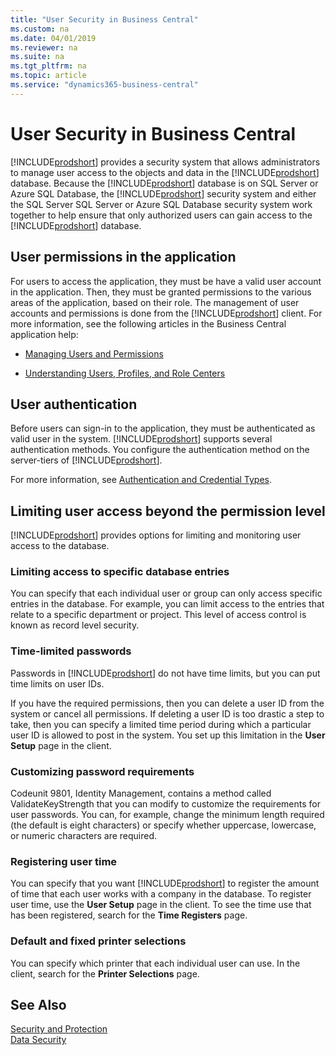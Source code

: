 ```yaml
---
title: "User Security in Business Central"
ms.custom: na
ms.date: 04/01/2019
ms.reviewer: na
ms.suite: na
ms.tgt_pltfrm: na
ms.topic: article
ms.service: "dynamics365-business-central"
---
```

# User Security in Business Central

[!INCLUDE[prodshort](../developer/includes/prodshort.md)] provides a security system that allows administrators to manage user access to the objects and data in the [!INCLUDE[prodshort](../developer/includes/prodshort.md)] database. Because the [!INCLUDE[prodshort](../developer/includes/prodshort.md)] database is on SQL Server or Azure SQL Database, the [!INCLUDE[prodshort](../developer/includes/prodshort.md)] security system and either the SQL Server SQL Server or Azure SQL Database security system work together to help ensure that only authorized users can gain access to the [!INCLUDE[prodshort](../developer/includes/prodshort.md)] database.  


## User permissions in the application

For users to access the application, they must be have a valid user account in the application. Then, they must be granted permissions to the various areas of the application, based on their role. The management of user accounts and permissions is done from the [!INCLUDE[prodshort](../developer/includes/prodshort.md)] client. For more information, see the following articles in the Business Central application help:

-   [Managing Users and Permissions](https://docs.microsoft.com/en-us/dynamics365/business-central/ui-how-users-permissions)  

-   [Understanding Users, Profiles, and Role Centers](https://docs.microsoft.com/en-us/dynamics365/business-central/admin-users-profiles-roles)

## User authentication
Before users can sign-in to the application, they must be authenticated as valid user in the system. [!INCLUDE[prodshort](../developer/includes/prodshort.md)] supports several authentication methods. You configure the authentication method on the server-tiers of [!INCLUDE[prodshort](../developer/includes/prodshort.md)].

For more information, see [Authentication and Credential Types](../administration/users-credential-types.md).

## Limiting user access beyond the permission level

[!INCLUDE[prodshort](../developer/includes/prodshort.md)] provides options for limiting and monitoring user access to the database. 
  
### Limiting access to specific database entries
  
 You can specify that each individual user or group can only access specific entries in the database. For example, you can limit access to the entries that relate to a specific department or project. This level of access control is known as record level security.  
  
### Time-limited passwords
  
Passwords in [!INCLUDE[prodshort](../developer/includes/prodshort.md)] do not have time limits, but you can put time limits on user IDs.  
  
 If you have the required permissions, then you can delete a user ID from the system or cancel all permissions. If deleting a user ID is too drastic a step to take, then you can specify a limited time period during which a particular user ID is allowed to post in the system. You set up this limitation in the **User Setup** page in the client.  
  
### Customizing password requirements
  
 Codeunit 9801, Identity Management, contains a method called ValidateKeyStrength that you can modify to customize the requirements for user passwords. You can, for example, change the minimum length required \(the default is eight characters\) or specify whether uppercase, lowercase, or numeric characters are required.  
  
### Registering user time
  
 You can specify that you want [!INCLUDE[prodshort](../developer/includes/prodshort.md)] to register the amount of time that each user works with a company in the database.  To register user time, use the **User Setup** page in the client. To see the time use that has been registered, search for the **Time Registers** page.  
  
### Default and fixed printer selections
  
 You can specify which printer that each individual user can use. In the client, search for the **Printer Selections** page.  
  
## See Also  

[Security and Protection](security-and-protection.md)  
[Data Security](data-security.md)  
